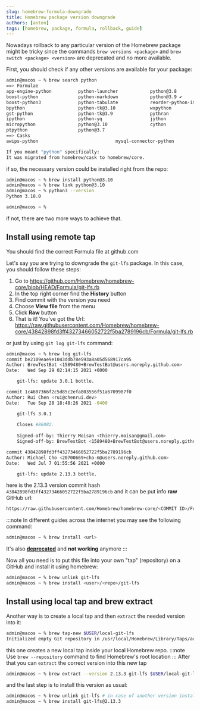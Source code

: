 ```yaml
---
slug: homebrew-formula-downgrade
title: Homebrew package version downgrade
authors: [anton]
tags: [homebrew, package, formula, rollback, guide]
---
```


Nowadays rollback to any particular version of the Homebrew package might be tricky since the commands `brew versions <package>` and `brew switch <package> <version>` are deprecated and no more available.

<!-- truncate -->

First, you should check if any other versions are available for your package:
```bash
admin@macos ~ % brew search python
==> Formulae
app-engine-python          python-launcher            python@3.8
boost-python               python-markdown            python@3.9 ✔
boost-python3              python-tabulate            reorder-python-imports
bpython                    python-tk@3.10             wxpython
gst-python                 python-tk@3.9              pythran
ipython                    python-yq                  jython
micropython                python@3.10                cython
ptpython                   python@3.7
==> Casks
awips-python                             mysql-connector-python

If you meant "python" specifically:
It was migrated from homebrew/cask to homebrew/core.
```
if so, the necessary version could be installed right from the repo:
```bash
admin@macos ~ % brew install python@3.10
admin@macos ~ % brew link python@3.10
admin@macos ~ % python3 --version                                                               
Python 3.10.0

admin@macos ~ % 
```
if not, there are two more ways to achieve that.

## Install using remote tap
You should find the correct Formula file at github.com

Let's say you are trying to downgrade the `git-lfs` package. In this case, you should follow these steps:
1. Go to https://github.com/Homebrew/homebrew-core/blob/HEAD/Formula/git-lfs.rb
2. In the top right corner find the __History__ button
3. Find commit with the version you need
4. Choose __View file__ from the menu
5. Click __Raw__ button
6. That is it! You've got the Url: https://raw.githubusercontent.com/Homebrew/homebrew-core/43842898fd3ff43273466052722f5ba2789196cb/Formula/git-lfs.rb

or just by using `git log git-lfs` command:
```bash {19}
admin@macos ~ % brew log git-lfs
commit be2109eae9e1043ddb78e593a8a05d568917ca95
Author: BrewTestBot <1589480+BrewTestBot@users.noreply.github.com>
Date:   Wed Sep 29 02:14:15 2021 +0000

    git-lfs: update 3.0.1 bottle.

commit 1c4607366f2c5d85c2efa803556f51a6709987f0
Author: Rui Chen <rui@chenrui.dev>
Date:   Tue Sep 28 18:48:26 2021 -0400

    git-lfs 3.0.1
    
    Closes #86082.
    
    Signed-off-by: Thierry Moisan <thierry.moisan@gmail.com>
    Signed-off-by: BrewTestBot <1589480+BrewTestBot@users.noreply.github.com>

commit 43842898fd3ff43273466052722f5ba2789196cb
Author: Michael Cho <20700669+cho-m@users.noreply.github.com>
Date:   Wed Jul 7 01:55:56 2021 +0000

    git-lfs: update 2.13.3 bottle.
```
here is the 2.13.3 version commit hash `43842898fd3ff43273466052722f5ba2789196cb` and it can be put info __raw__ GitHub url:
```bash
https://raw.githubusercontent.com/Homebrew/homebrew-core/<COMMIT ID>/Formula/git-lfs.rb
```
:::note
In different guides across the internet you may see the following command:
```bash
admin@macos ~ % brew install <url>
```
It's also [__deprecated__](https://brew.sh/2020/05/29/homebrew-2.3.0/#:~:text=brew%20install%20from%20a%20URL,beginning%20installation%20or%20locking%20dependencies.) and __not working__ anymore
:::

Now all you need is to put this file into your own "tap" (repository) on a GitHub and install it using homebrew:
```bash
admin@macos ~ % brew unlink git-lfs
admin@macos ~ % brew install <user>/<repo>/git-lfs
```
## Install using local tap and brew extract
Another way is to create a local tap and then `extract` the needed version into it:
```bash
admin@macos ~ % brew tap-new $USER/local-git-lfs
Initialized empty Git repository in /usr/local/Homebrew/Library/Taps/admin/homebrew-local-git-lfs/.git/
```
this one creates a new local tap inside your local Homebrew repo.
:::note
Use `brew --repository` command to find Homebrew's root location
:::
After that you can `extract` the correct version into this new tap
```bash
admin@macos ~ % brew extract --version 2.13.3 git-lfs $USER/local-git-lfs
```
and the last step is to install this version as usual:
```bash
admin@macos ~ % brew unlink git-lfs # in case of another version installed
admin@macos ~ % brew install git-lfs@2.13.3
```